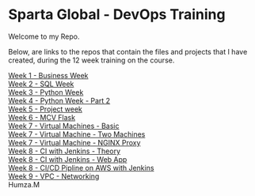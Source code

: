 # Sparta Global - DevOps Training
Welcome to my Repo.

Below, are links to the repos that contain the files and projects that I have created, during the 12 week training on the course.

[Week 1 - Business Week](https://github.com/Humza277/sparta/tree/master/Week%201%20-%20Business%20Week)
\
[Week 2 - SQL Week ](https://github.com/Humza277/sparta/tree/master/Week%202%20-%20SQL%20Week)
\
[Week 3 - Python Week](https://github.com/Humza277/sparta/tree/master/Week%203%20-Python)
\
[Week 4 - Python Week - Part 2](https://github.com/Humza277/sparta/tree/master/Week%204%20-%20AdvancedPython)
\
[Week 5 - Project week](https://github.com/Humza277/pythonProject)
\
[Week 6 - MCV Flask](https://github.com/Humza277/pythonflask)
\
[Week 7 - Virtual Machines - Basic](https://github.com/Humza277/ubuntuvagrant)
\
[Week 7 - Virtual Machine - Two Machines](https://github.com/Humza277/vagrant_multiservers)
\
[Week 7 - Virtual Machine - NGINX Proxy](https://github.com/Humza277/vagrantAutomated)
\
[Week 8 - CI with Jenkins - Theory](https://github.com/Humza277/ci-start-code)
\
[Week 8 - CI with Jenkins - Web App](https://github.com/Humza277/sparta-web-app)
\
[Week 8 - CI/CD Pipline on AWS with Jenkins](https://github.com/Humza277/AWS_Node_app)
\
[Week 9 - VPC - Networking](https://github.com/Humza277/VPC---Networking)
\
Humza.M 
